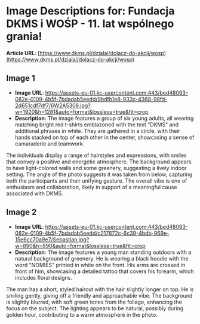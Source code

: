 # Image Descriptions for: Fundacja DKMS i WOŚP - 11. lat wspólnego grania!

**Article URL**: [https://www.dkms.pl/dzialaj/dolacz-do-akcji/wosp](https://www.dkms.pl/dzialaj/dolacz-do-akcji/wosp)

## Image 1
- **Image URL**: https://assets-eu-01.kc-usercontent.com:443/bed48093-082e-0109-4b5f-7bdadab5eedd/9bdfb1e8-933c-4368-98fd-2d651cdf7df7/6W2A5308.jpg?w=1920&h=1281&auto=format&lossless=true&fit=crop
- **Description**: The image features a group of six young adults, all wearing matching bright red t-shirts emblazoned with the text "DKMS" and additional phrases in white. They are gathered in a circle, with their hands stacked on top of each other in the center, showcasing a sense of camaraderie and teamwork. 

The individuals display a range of hairstyles and expressions, with smiles that convey a positive and energetic atmosphere. The background appears to have light-colored walls and some greenery, suggesting a lively indoor setting. The angle of the photo suggests it was taken from below, capturing both the participants and their unifying gesture. The overall vibe is one of enthusiasm and collaboration, likely in support of a meaningful cause associated with DKMS.

## Image 2
- **Image URL**: https://assets-eu-01.kc-usercontent.com:443/bed48093-082e-0109-4b5f-7bdadab5eedd/c217672c-6c39-4bdb-969e-15e6cc70a9e7/Sebastian.jpg?w=890&h=890&auto=format&lossless=true&fit=crop
- **Description**: The image features a young man standing outdoors with a natural background of greenery. He is wearing a black hoodie with the word "NOMIES" printed in white on the front. His arms are crossed in front of him, showcasing a detailed tattoo that covers his forearm, which includes floral designs.

The man has a short, styled haircut with the hair slightly longer on top. He is smiling gently, giving off a friendly and approachable vibe. The background is slightly blurred, with soft green tones from the foliage, enhancing the focus on the subject. The lighting appears to be natural, possibly during golden hour, contributing to a warm atmosphere in the photo.

